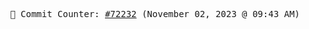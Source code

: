 <p align="center">
    <samp>
        📮 Commit Counter: <a href="https://github.com/Javascript-void0/Javascript-void0/commits/main">#72232</a> (November 02, 2023 @ 09:43 AM)
    </samp>
</p>